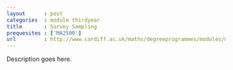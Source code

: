 ```yaml
---
layout      : post
categories  : module thirdyear
title       : Survey Sampling
prequesites : ['MA2500']
url         : http://www.cardiff.ac.uk/maths/degreeprogrammes/modules/ma0381.html
---
```


Description goes here.

